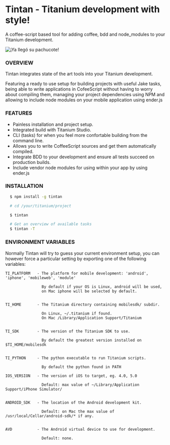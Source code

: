 # Tintan - Titanium development with style!

  A coffee-script based tool for adding coffee, bdd and node_modules to your Titanium development.

  <img src="https://github.com/vic/tintan/raw/master/pub/pachuco.png" title="¡Ya llegó su pachucote!" />

###  OVERVIEW

  Tintan integrates state of the art tools into your Titanium development.
  
  Featuring a ready to use setup for building projects with useful Jake tasks,
  being able to write applications in CofeeScript without having to worry about compiling them,
  managing your project dependencies using NPM and allowing to include node modules on your
  mobile application using ender.js


###  FEATURES

  * Painless installation and project setup.
  * Integrated build with Titanium Studio.
  * CLI (tasks) for when you feel more confortable building from the command line.
  * Allows you to write CoffeeScript sources and get them automatically compiled.
  * Integrate BDD to your development and ensure all tests succeed on production builds.
  * Include vendor node modules for using within your app by using ender.js 

### INSTALLATION

```sh
  $ npm install -g tintan

  # cd /your/titanium/project

  $ tintan

  # Get an overview of available tasks
  $ tintan -T
```

  
### ENVIRONMENT VARIABLES

  Normally Tintan will try to guess your current environment setup, you can
  however force a particular setting by exporting one of the following variables:

    TI_PLATFORM   - The platform for mobile development: 'android', 'iphone', 'mobileweb', 'module'

                    By default if your OS is Linux, android will be used,
                    on Mac iphone will be selected by default.


    TI_HOME       - The Titanium directory containing mobilesdk/ subdir.

                    On Linux, ~/.titanium if found.
                    On Mac /Library/Application Support/Titanium


    TI_SDK        - The version of the Titanium SDK to use.

                    By default the greatest version installed on $TI_HOME/mobilesdk


    TI_PYTHON     - The python executable to run Titanium scripts.

                    By default the python found in PATH

    IOS_VERSION   - The version of iOS to target, eg. 4.0, 5.0 

                    Default: max value of ~/Library/Application Support/iPhone Simulator/


    ANDROID_SDK   - The location of the Android development kit.

                    Default: on Mac the max value of /usr/local/Cellar/android-sdk/* if any.


    AVD           - The Android virtual device to use for development.

                    Default: none.
